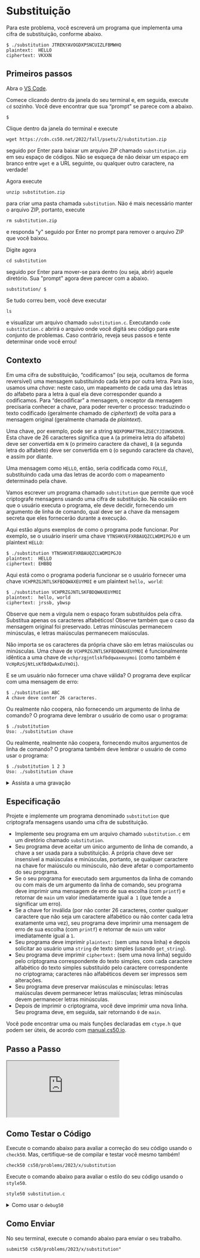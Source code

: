 Substituição
============

Para este problema, você escreverá um programa que implementa uma cifra de substituição, conforme abaixo.

    $ ./substitution JTREKYAVOGDXPSNCUIZLFBMWHQ
    plaintext:  HELLO
    ciphertext: VKXXN
    

Primeiros passos
---------------

Abra o [VS Code](https://code.cs50.io/).

Comece clicando dentro da janela do seu terminal e, em seguida, execute `cd` sozinho. Você deve encontrar que sua “prompt” se parece com a abaixo.

    $
    

Clique dentro da janela do terminal e execute

    wget https://cdn.cs50.net/2022/fall/psets/2/substitution.zip
    

seguido por Enter para baixar um arquivo ZIP chamado `substitution.zip` em seu espaço de códigos. Não se esqueça de não deixar um espaço em branco entre `wget` e a URL seguinte, ou qualquer outro caractere, na verdade!

Agora execute

    unzip substitution.zip
    

para criar uma pasta chamada `substitution`. Não é mais necessário manter o arquivo ZIP, portanto, execute

    rm substitution.zip
    

e responda "y" seguido por Enter no prompt para remover o arquivo ZIP que você baixou.

Digite agora

    cd substitution
    

seguido por Enter para mover-se para dentro (ou seja, abrir) aquele diretório. Sua "prompt" agora deve parecer com a abaixo.

    substitution/ $
    

Se tudo correu bem, você deve executar

    ls
    

e visualizar um arquivo chamado `substitution.c`. Executando `code substitution.c` abrirá o arquivo onde você digitá seu código para este conjunto de problemas. Caso contrário, reveja seus passos e tente determinar onde você errou!

Contexto
----------

Em uma cifra de substituição, “codificamos” (ou seja, ocultamos de forma reversível) uma mensagem substituindo cada letra por outra letra. Para isso, usamos uma _chave_: neste caso, um mapeamento de cada uma das letras do alfabeto para a letra à qual ela deve corresponder quando a codificamos. Para “decodificar” a mensagem, o receptor da mensagem precisaria conhecer a chave, para poder reverter o processo: traduzindo o texto codificado (geralmente chamado de _ciphertext_) de volta para a mensagem original (geralmente chamada de _plaintext_).

Uma chave, por exemplo, pode ser a string `NQXPOMAFTRHLZGECYJIUWSKDVB`. Esta chave de 26 caracteres significa que `A` (a primeira letra do alfabeto) deve ser convertida em `N` (o primeiro caractere da chave), `B` (a segunda letra do alfabeto) deve ser convertida em `Q` (o segundo caractere da chave), e assim por diante.

Uma mensagem como `HELLO`, então, seria codificada como `FOLLE`, substituindo cada uma das letras de acordo com o mapeamento determinado pela chave.

Vamos escrever um programa chamado `substitution` que permite que você criptografe mensagens usando uma cifra de substituição. Na ocasião em que o usuário executa o programa, ele deve decidir, fornecendo um argumento de linha de comando, qual deve ser a chave da mensagem secreta que eles fornecerão durante a execução.

Aqui estão alguns exemplos de como o programa pode funcionar. Por exemplo, se o usuário inserir uma chave `YTNSHKVEFXRBAUQZCLWDMIPGJO` e um plaintext `HELLO`:

    $ ./substitution YTNSHKVEFXRBAUQZCLWDMIPGJO
    plaintext:  HELLO
    ciphertext: EHBBQ
    

Aqui está como o programa poderia funcionar se o usuário fornecer uma chave `VCHPRZGJNTLSKFBDQWAXEUYMOI` e um plaintext `hello, world`:

    $ ./substitution VCHPRZGJNTLSKFBDQWAXEUYMOI
    plaintext:  hello, world
    ciphertext: jrssb, ybwsp
    

Observe que nem a vírgula nem o espaço foram substituídos pela cifra. Substitua apenas os caracteres alfabéticos! Observe também que o caso da mensagem original foi preservado. Letras minúsculas permanecem minúsculas, e letras maiúsculas permanecem maiúsculas.

Não importa se os caracteres da própria chave são em letras maiúsculas ou minúsculas. Uma chave de `VCHPRZGJNTLSKFBDQWAXEUYMOI` é funcionalmente idêntica a uma chave de `vchprzgjntlskfbdqwaxeuymoi` (como também é `VcHpRzGjNtLsKfBdQwAxEuYmOi`).

E se um usuário não fornecer uma chave válida? O programa deve explicar com uma mensagem de erro:

    $ ./substitution ABC
    A chave deve conter 26 caracteres.
    

Ou realmente não coopera, não fornecendo um argumento de linha de comando? O programa deve lembrar o usuário de como usar o programa:

    $ ./substitution
    Uso: ./substitution chave
    

Ou realmente, realmente não coopera, fornecendo muitos argumentos de linha de comando? O programa também deve lembrar o usuário de como usar o programa:

    $ ./substitution 1 2 3
    Uso: ./substitution chave
    

<details><summary>Assista a uma gravação</summary><script async="" data-autoplay="1" data-cols="100" data-loop="1" data-rows="12" id="asciicast-HWzT4fngSv4KtdNFgfgpdLxZY" src="https://asciinema.org/a/HWzT4fngSv4KtdNFgfgpdLxZY.js"></script></details>

Especificação
-------------

Projete e implemente um programa denominado `substitution` que criptografa mensagens usando uma cifra de substituição.

*   Implemente seu programa em um arquivo chamado `substitution.c` em um diretório chamado `substitution`.
*   Seu programa deve aceitar um único argumento de linha de comando, a chave a ser usada para a substituição. A própria chave deve ser insensível a maiúsculas e minúsculas, portanto, se qualquer caractere na chave for maiúsculo ou minúsculo, não deve afetar o comportamento do seu programa.
*   Se o seu programa for executado sem argumentos da linha de comando ou com mais de um argumento da linha de comando, seu programa deve imprimir uma mensagem de erro de sua escolha (com `printf`) e retornar de `main` um valor imediatamente igual a` 1` (que tende a significar um erro).
*   Se a chave for inválida (por não conter 26 caracteres, conter qualquer caractere que não seja um caractere alfabético ou não conter cada letra exatamente uma vez), seu programa deve imprimir uma mensagem de erro de sua escolha (com `printf`) e retornar de `main` um valor imediatamente igual a `1`.
*   Seu programa deve imprimir `plaintext:` (sem uma nova linha) e depois solicitar ao usuário uma `string` de texto simples (usando `get_string`).
*   Seu programa deve imprimir `ciphertext:` (sem uma nova linha) seguido pelo criptograma correspondente do texto simples, com cada caractere alfabético do texto simples substituído pelo caractere correspondente no criptograma; caracteres não alfabéticos devem ser impressos sem alterações.
*   Seu programa deve preservar maiúsculas e minúsculas: letras maiúsculas devem permanecer letras maiúsculas; letras minúsculas devem permanecer letras minúsculas.
*   Depois de imprimir o criptograma, você deve imprimir uma nova linha. Seu programa deve, em seguida, sair retornando `0` de `main`.

Você pode encontrar uma ou mais funções declaradas em `ctype.h` que podem ser úteis, de acordo com [manual.cs50.io](https://manual.cs50.io/).

Passo a Passo
-------------

<div class="ratio ratio-16x9" data-video=""><iframe allow="acelerômetro, autoplay, tela cheia, gyroscope, picture-in-picture" allowfullscreen="" class="border" src="https://www.youtube.com/embed/cXAoZAsgxJ4?modestbranding=0&amp;rel=0&amp;showinfo=0"></iframe></div>


Como Testar o Código
---------------------

Execute o comando abaixo para avaliar a correção do seu código usando o `check50`. Mas, certifique-se de compilar e testar você mesmo também!

    check50 cs50/problems/2023/x/substitution
    

Execute o comando abaixo para avaliar o estilo do seu código usando o `style50`.

    style50 substitution.c
    

<details><summary>Como usar o <code>debug50</code></summary><p>Deseja rodar o <code class="language-plaintext highlighter-rouge">debug50</code>? Você pode fazer isso da seguinte forma, após compilar com sucesso o seu código com o <code class="language-plaintext highlighter-rouge">make</code>,</p>

<div class="language-plaintext highlighter-rouge"><div class="highlight"><pre class="highlight"><code>debug50 ./substitution KEY
</code></pre></div></div>

<p>onde <code class="language-plaintext highlighter-rouge">KEY</code> é a chave que você dá como argumento de linha de comando para o seu programa. Note que rodar</p>

<div class="language-plaintext highlighter-rouge"><div class="highlight"><pre class="highlight"><code>debug50 ./substitution
</code></pre></div></div>

<p>vai fazer com que seu programa seja finalizado, idealmente, solicitando ao usuário uma chave.</p></details>

Como Enviar
-------------

No seu terminal, execute o comando abaixo para enviar o seu trabalho.

    submit50 cs50/problems/2023/x/substitution"

